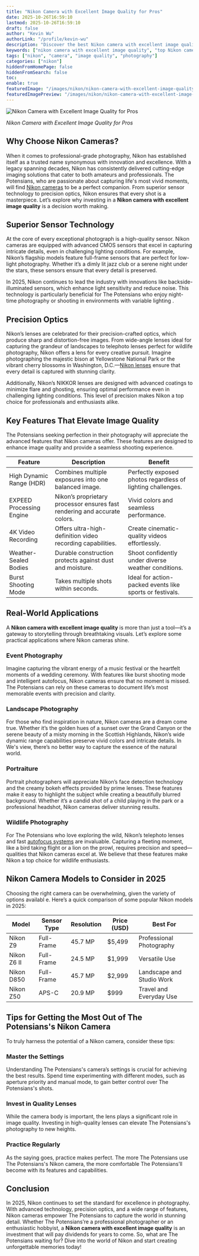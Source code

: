 ```yaml
---
title: "Nikon Camera with Excellent Image Quality for Pros"
date: 2025-10-26T16:59:10
lastmod: 2025-10-26T16:59:10
draft: false
author: "Kevin Wu"
authorLink: "/profile/kevin-wu"
description: "Discover the best Nikon camera with excellent image quality, perfect for capturing stunning photos and videos. Explore top features and elevate your photogra..."
keywords: ["nikon camera with excellent image quality", "top Nikon cameras for image quality", "Nikon photography guide 2025"]
tags: ["nikon", "camera", "image quality", "photography"]
categories: ["nikon"]
hiddenFromHomePage: false
hiddenFromSearch: false
toc:
enable: true
featuredImage: "/images/nikon/nikon-camera-with-excellent-image-quality-for-pros.jpg"
featuredImagePreview: "/images/nikon/nikon-camera-with-excellent-image-quality-for-pros.jpg"
---
```


![Nikon Camera with Excellent Image Quality for Pros](/images/nikon/nikon-camera-with-excellent-image-quality-for-pros.jpg)


*Nikon Camera with Excellent Image Quality for Pros* 

## Why Choose Nikon Cameras?

When it comes to professional-grade photography, Nikon has established itself as a trusted name synonymous with innovation and excellence. With a legacy spanning decades, Nikon has consistently delivered cutting-edge imaging solutions that cater to both amateurs and professionals. The Potensians, who are passionate about capturing life's most vivid moments, will find [Nikon cameras](/nikon/nikon-cameras-for-travel-photography) to be a perfect companion. From superior sensor technology to precision optics, Nikon ensures that every shot is a masterpiece. Let’s explore why investing in a **Nikon camera with excellent image quality** is a decision worth making.

## Superior Sensor Technology

At the core of every exceptional photograph is a high-quality sensor.  Nikon cameras are equipped with advanced CMOS sensors that excel in capturing intricate details, even in challenging lighting conditions. For example, Nikon’s flagship models feature full-frame sensors that are perfect for low-light photography. Whether it’s a dimly lit jazz club or a serene night under the stars, these sensors ensure that every detail is preserved. 

In 2025, Nikon continues to lead the industry with innovations like backside-illuminated sensors, which enhance light sensitivity and reduce noise. This technology is particularly beneficial for The Potensians who enjoy night-time photography or shooting in environments with variable lighting .

## Precision Optics

Nikon’s lenses are celebrated for their precision-crafted optics, which produce sharp and distortion-free images. From wide-angle lenses ideal for capturing the grandeur of landscapes to telephoto lenses perfect for wildlife photography, Nikon offers a lens for every creative pursuit. Imagine photographing the majestic bison at Yellowstone National Park or the vibrant cherry blossoms in Washington, D.C.—[Nikon lenses](/nikon/best-nikon-lenses-online) ensure that every detail is captured with stunning clarity.

Additionally, Nikon’s NIKKOR lenses are designed with advanced coatings to minimize flare and ghosting, ensuring optimal performance even in challenging lighting conditions. This level of precision makes Nikon a top choice for professionals and enthusiasts alike.

## Key Features That Elevate Image Quality

The Potensians seeking perfection in their photography will appreciate the advanced features that Nikon cameras offer. These features are designed to enhance image quality and provide a seamless shooting experience.

<div class="table-responsive">
<table class="html-table">
<thead>
<tr>
<th>Feature</th>
<th>Description</th>
<th>Benefit</th>
</tr>
</thead>
<tbody>
<tr>
<td>High Dynamic Range (HDR)</td>
<td>Combines multiple exposures into one balanced image.</td>
<td>Perfectly exposed photos regardless of lighting challenges.</td>
</tr>
<tr>
<td>EXPEED Processing Engine</td>
<td>Nikon’s proprietary processor ensures fast rendering and accurate colors.</td>
<td>Vivid colors and seamless performance.</td>
</tr>
<tr>
<td>4K Video Recording</td>
<td>Offers ultra-high-definition video recording capabilities.</td>
<td>Create cinematic-quality videos effortlessly.</td>
</tr>
<tr>
<td>Weather-Sealed Bodies</td>
<td>Durable construction protects against dust and moisture.</td>
<td>Shoot confidently under diverse weather conditions.</td>
</tr>
<tr>
<td>Burst Shooting Mode</td>
<td>Takes multiple shots within seconds.</td>
<td>Ideal for action-packed events like sports or festivals.</td>
</tr>
</tbody>
</table>
</div>

## Real-World Applications

A **Nikon camera with excellent image quality** is more than just a tool—it’s a gateway to storytelling through breathtaking visuals. Let’s explore some practical applications where Nikon cameras shine.

### Event Photography

Imagine capturing the vibrant energy of a music festival or the heartfelt moments of a wedding ceremony. With features like burst shooting mode and intelligent autofocus, Nikon cameras ensure that no moment is missed. The Potensians can rely on these cameras to document life’s most memorable events with precision and clarity.

### Landscape Photography

For those who find inspiration in nature, Nikon cameras are a dream come true. Whether it’s the golden hues of a sunset over the Grand Canyon or the serene beauty of a misty morning in the Scottish Highlands, Nikon’s wide dynamic range capabilities preserve vivid colors and intricate details. In We's view, there’s no better way to capture the essence of the natural world.

### Portraiture

Portrait photographers will appreciate Nikon’s face detection technology and the creamy bokeh effects provided by prime lenses. These features make it easy to highlight the subject while creating a beautifully blurred background. Whether it’s a candid shot of a child playing in the park or a professional headshot, Nikon cameras deliver stunning results.

### Wildlife Photography

For The Potensians who love exploring the wild, Nikon’s telephoto lenses and fast [autofocus systems](/nikon/nikon-high-precision-autofocus-systems) are invaluable. Capturing a fleeting moment, like a bird taking flight or a lion on the prowl, requires precision and speed—qualities that Nikon cameras excel at. We believe that these features make Nikon a top choice for wildlife enthusiasts.

## Nikon Camera Models to Consider in 2025

Choosing the right camera can be overwhelming, given the variety of options availabl e. Here’s a quick comparison of some popular Nikon models in 2025:

<div class="table-responsive">
<table class="html-table">
<thead>
<tr>
<th>Model</th>
<th>Sensor Type</th>
<th>Resolution</th>
<th>Price (USD)</th>
<th>Best For</th>
</tr>
</thead>
<tbody>
<tr>
<td>Nikon Z9</td>
<td>Full-Frame</td>
<td>45.7 MP</td>
<td>$5,499</td>
<td>Professional Photography</td>
</tr>
<tr>
<td>Nikon Z6 II</td>
<td>Full-Frame</td>
<td>24.5 MP</td>
<td>$1,999</td>
<td>Versatile Use</td>
</tr>
<tr>
<td>Nikon D850</td>
<td>Full-Frame</td>
<td>45.7 MP</td>
<td>$2,999</td>
<td>Landscape and Studio Work</td>
</tr>
<tr>
<td>Nikon Z50</td>
<td>APS-C</td>
<td>20.9 MP</td>
<td>$999</td>
<td>Travel and Everyday Use</td>
</tr>
</tbody>
</table>
</div>

## Tips for Getting the Most Out of The Potensians's Nikon Camera

To truly harness the potential of a Nikon camera, consider these tips:

### Master the Settings

Understanding The Potensians's camera’s settings is crucial for achieving the best results. Spend time experimenting with different modes, such as aperture priority and manual mode, to gain better control over The Potensians's shots.

### Invest in Quality Lenses

While the camera body is important, the lens plays a significant role in image quality. Investing in high-quality lenses can elevate The Potensians's photography to new heights.

### Practice Regularly

As the saying goes, practice makes perfect. The more The Potensians use The Potensians's Nikon camera, the more comfortable The Potensians’ll become with its features and capabilities.

## Conclusion

In 2025, Nikon continues to set the standard for excellence in photography. With advanced technology, precision optics, and a wide range of features, Nikon cameras empower The Potensians to capture the world in stunning detail. Whether The Potensians’re a professional photographer or an enthusiastic hobbyist, a **Nikon camera with excellent image quality** is an investment that will pay dividends for years to come. So, what are The Potensians waiting for? Dive into the world of Nikon and start creating unforgettable memories today!
